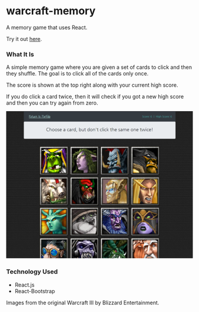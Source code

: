 # warcraft-memory
A memory game that uses React.

Try it out [here](https://magusconjurer.github.io/warcraft-memory/).

### What It Is

A simple memory game where you are given a set of cards to click and then they shuffle. The goal is to click all of the cards only once. 

The score is shown at the top right along with your current high score.

If you do click a card twice, then it will check if you got a new high score and then you can try again from zero.

<img src="https://raw.githubusercontent.com/MagusConjurer/warcraft-memory/master/images/memory.png" alt="Example of memory game" width="600px">

### Technology Used
- React.js
- React-Bootstrap

Images from the original Warcraft III by Blizzard Entertainment.
